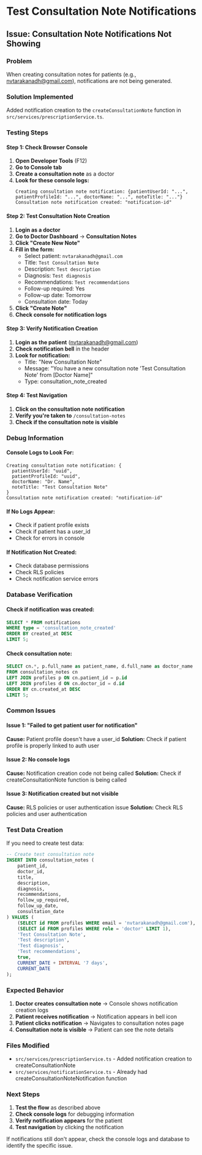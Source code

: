 # Test Consultation Note Notifications

## Issue: Consultation Note Notifications Not Showing

### Problem
When creating consultation notes for patients (e.g., nvtarakanadh@gmail.com), notifications are not being generated.

### Solution Implemented
Added notification creation to the `createConsultationNote` function in `src/services/prescriptionService.ts`.

### Testing Steps

#### Step 1: Check Browser Console
1. **Open Developer Tools** (F12)
2. **Go to Console tab**
3. **Create a consultation note** as a doctor
4. **Look for these console logs:**
   ```
   Creating consultation note notification: {patientUserId: "...", patientProfileId: "...", doctorName: "...", noteTitle: "..."}
   Consultation note notification created: "notification-id"
   ```

#### Step 2: Test Consultation Note Creation
1. **Login as a doctor**
2. **Go to Doctor Dashboard** → **Consultation Notes**
3. **Click "Create New Note"**
4. **Fill in the form:**
   - Select patient: `nvtarakanadh@gmail.com`
   - Title: `Test Consultation Note`
   - Description: `Test description`
   - Diagnosis: `Test diagnosis`
   - Recommendations: `Test recommendations`
   - Follow-up required: Yes
   - Follow-up date: Tomorrow
   - Consultation date: Today
5. **Click "Create Note"**
6. **Check console for notification logs**

#### Step 3: Verify Notification Creation
1. **Login as the patient** (nvtarakanadh@gmail.com)
2. **Check notification bell** in the header
3. **Look for notification:**
   - Title: "New Consultation Note"
   - Message: "You have a new consultation note 'Test Consultation Note' from [Doctor Name]"
   - Type: consultation_note_created

#### Step 4: Test Navigation
1. **Click on the consultation note notification**
2. **Verify you're taken to** `/consultation-notes`
3. **Check if the consultation note is visible**

### Debug Information

#### Console Logs to Look For:
```
Creating consultation note notification: {
  patientUserId: "uuid",
  patientProfileId: "uuid", 
  doctorName: "Dr. Name",
  noteTitle: "Test Consultation Note"
}
Consultation note notification created: "notification-id"
```

#### If No Logs Appear:
- Check if patient profile exists
- Check if patient has a user_id
- Check for errors in console

#### If Notification Not Created:
- Check database permissions
- Check RLS policies
- Check notification service errors

### Database Verification

#### Check if notification was created:
```sql
SELECT * FROM notifications 
WHERE type = 'consultation_note_created' 
ORDER BY created_at DESC 
LIMIT 5;
```

#### Check consultation note:
```sql
SELECT cn.*, p.full_name as patient_name, d.full_name as doctor_name
FROM consultation_notes cn
LEFT JOIN profiles p ON cn.patient_id = p.id
LEFT JOIN profiles d ON cn.doctor_id = d.id
ORDER BY cn.created_at DESC
LIMIT 5;
```

### Common Issues

#### Issue 1: "Failed to get patient user for notification"
**Cause:** Patient profile doesn't have a user_id
**Solution:** Check if patient profile is properly linked to auth user

#### Issue 2: No console logs
**Cause:** Notification creation code not being called
**Solution:** Check if createConsultationNote function is being called

#### Issue 3: Notification created but not visible
**Cause:** RLS policies or user authentication issue
**Solution:** Check RLS policies and user authentication

### Test Data Creation

If you need to create test data:

```sql
-- Create test consultation note
INSERT INTO consultation_notes (
    patient_id,
    doctor_id,
    title,
    description,
    diagnosis,
    recommendations,
    follow_up_required,
    follow_up_date,
    consultation_date
) VALUES (
    (SELECT id FROM profiles WHERE email = 'nvtarakanadh@gmail.com'),
    (SELECT id FROM profiles WHERE role = 'doctor' LIMIT 1),
    'Test Consultation Note',
    'Test description',
    'Test diagnosis',
    'Test recommendations',
    true,
    CURRENT_DATE + INTERVAL '7 days',
    CURRENT_DATE
);
```

### Expected Behavior

1. **Doctor creates consultation note** → Console shows notification creation logs
2. **Patient receives notification** → Notification appears in bell icon
3. **Patient clicks notification** → Navigates to consultation notes page
4. **Consultation note is visible** → Patient can see the note details

### Files Modified

- `src/services/prescriptionService.ts` - Added notification creation to createConsultationNote
- `src/services/notificationService.ts` - Already had createConsultationNoteNotification function

### Next Steps

1. **Test the flow** as described above
2. **Check console logs** for debugging information
3. **Verify notification appears** for the patient
4. **Test navigation** by clicking the notification

If notifications still don't appear, check the console logs and database to identify the specific issue.
